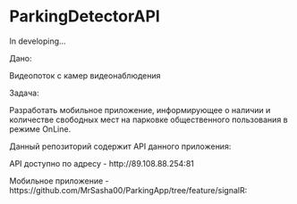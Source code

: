# ParkingDetectorAPI
In developing...

<p>Дано:</p>
<p>Видеопоток с камер видеонаблюдения</p>

<p>Задача:</p>
Разработать мобильное приложение, информирующее о наличии и количестве свободных мест на парковке общественного пользования в режиме OnLine.
<p>Данный репозиторий содержит API данного приложения:</p>
<p>API доступно по адресу - http://89.108.88.254:81</p>

<p>Мобильное приложение - https://github.com/MrSasha00/ParkingApp/tree/feature/signalR:</p>
